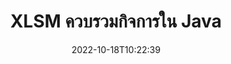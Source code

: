 ---
############################# Static ############################
layout: "auto-gen-merge"
date: 2022-10-18T10:22:39
draft: false
otherformats: one otp ott pdf pps ppsx ppt pptx rtf tex vdx vsdm vsdx vssm vssx vstm

############################# Head ############################
head_title: "รวม XLSM ไฟล์ผ่าน Java & J2SE Documents Merger API"
head_description: "รวมไฟล์ XLSM หลายไฟล์ใน Java โดยใช้ API การรวมเอกสารกับข้อมูล สไตล์ และการจัดรูปแบบทั้งหมดเป็นเอกสารต้นทาง"

############################# Header ############################
title: "XLSM ควบรวมกิจการใน Java"
description: "รวม XLSM กับโค้ด Java สองสามบรรทัด"
bg_image: "https://cms.admin.containerize.com/templates/aspose/App_Themes/V3/images/bg/header1.png"
bg_overlay: false
button:
    enable: true
    icon: "fas fa-arrow-down"
    label: "ดาวน์โหลด ทดลองใช้ฟรี"
    link: "https://downloads.groupdocs.com/merger/java"

############################# SubMenu ############################
submenu:
    enable: true

    left:
        img_alt: "GroupDocs.Merger for Java"
        image: "https://cms.admin.containerize.com/templates/groupdocs/images/product-logos/90x90-noborder/groupdocs-merger-java.png"
        product: "GroupDocs.Merger"
        platform: "Java"

    middle:
        button:

            # button loop
            - link: "https://apireference.groupdocs.com/merger/java"
              text: "การอ้างอิง API"

            # button loop
            - link: "https://github.com/groupdocs-merger"
              text: "ตัวอย่างโค้ด"

            # button loop
            - link: "https://products.groupdocs.app/merger/family"
              text: "การสาธิตสด"

            # button loop
            - link: "https://purchase.groupdocs.com/pricing/merger/java"
              text: "ราคา"

    right:
        link_download: "https://downloads.groupdocs.com/merger"
        link_learn: "https://docs.groupdocs.com/merger/java"
        link_buy: "https://purchase.groupdocs.com"

############################# About ############################
about:
    enable: true
    title: "เกี่ยวกับ GroupDocs.Merger for Java API"
    content: |
        [GroupDocs.Merger for Java](/th/merger/java/) มอบโซลูชันที่สะดวกในการรวม PDF, Microsoft Office (Word, Excel, PowerPoint, OneNote), OpenDocument, HTML, รูปภาพ และ เอกสารอื่นๆ จำนวนมากเป็นไฟล์เดียวภายในแอปพลิเคชัน Java GroupDocs.Merger จะช่วยประหยัดแรงคุณได้มาก เนื่องจากคุณสามารถรวมเอกสาร XLSM เข้าด้วยกันได้ ไม่จำเป็นต้องติดตั้งซอฟต์แวร์ของบริษัทอื่น แอปพลิเคชันเดสก์ท็อป หรือปลั๊กอิน ตอนนี้คุณไม่จำเป็นต้องเสียเวลาและรวมไฟล์ด้วยตนเอง! ภารกิจของ GroupDocs คือการมอบคุณภาพที่ดีที่สุดและทำให้ขั้นตอนการประมวลผลเอกสารง่ายขึ้น
        
        GroupDocs.Merger API เป็นตัวเลือกที่เหมาะสมสำหรับโซลูชันองค์กรที่ต้องการคุณสมบัติการรวมไฟล์ API เหล่านี้ได้รับการสนับสนุนอย่างดีบนระบบปฏิบัติการและแพลตฟอร์มหลักทั้งหมด รวมทั้ง J2SE 7.0 (1.7), J2SE 8.0 (1.8), Java 10

############################# Steps ############################
steps:
    enable: true
    title_left: "รวมไฟล์ XLSM หลายไฟล์ใน Java"
    content_left: |
        [GroupDocs.Merger for Java](/th/merger/java/) ทำให้นักพัฒนา Java สามารถรวมไฟล์ XLSM หลายไฟล์ได้ง่ายโดยใช้ขั้นตอนง่ายๆ ไม่กี่ขั้นตอน
        
        * สร้างอินสแตนซ์ของ **การควบรวมกิจการ** และส่งผ่านเส้นทางเอกสารต้นทางเป็นพารามิเตอร์ตัวสร้าง
        * โทร **เข้าร่วม** ของคลาส **การควบรวมกิจการ** และส่งเส้นทางเอกสารต้นทางที่สอง
        * โทร **บันทึก** ของคลาส **การควบรวมกิจการ** เพื่อบันทึกเอกสารที่ผสาน

    title_right: "ความต้องการของระบบ"
    content_right: |
        GroupDocs.Merger for Java APIs ได้รับการสนับสนุนบนแพลตฟอร์มและระบบปฏิบัติการหลักทั้งหมด ก่อนดำเนินการโค้ดด้านล่าง โปรดตรวจสอบให้แน่ใจว่าคุณได้ติดตั้งข้อกำหนดเบื้องต้นต่อไปนี้ไว้ในระบบของคุณแล้ว

        * ระบบปฏิบัติการ: Microsoft Windows, Linux, MacOS
        * สภาพแวดล้อมการพัฒนา: NetBeans, IntelliJ IDEA, Eclipse
        * กรอบงาน: J2SE 7.0 (1.7), J2SE 8.0 (1.8), Java 10
        * ดาวน์โหลด GroupDocs.Merger for Java เวอร์ชันล่าสุดจาก [Maven](https://repository.groupdocs.com/webapp/#/artifacts/browse/tree/General/repo/com/groupdocs/groupdocs-merger)
         
    code: |
     {{% merger/additional-styles %}}
     {{< merger/code-merger title="วิธีผสาน XLSM ไฟล์โดยใช้โค้ดตัวอย่าง Java">}}

        ```java    
        // รวม XLSM ไฟล์โดยใช้ GroupDocs.Merger สำหรับ Java API
        // ยกตัวอย่างการควบรวมกิจการด้วยการป้อนข้อมูล XLSM เอกสาร
        Merger merger = new Merger("input_1.xlsm");

        // วิธีการโทรเข้าร่วมของอินสแตนซ์คลาส Merger และส่งเส้นทางเอกสารต้นทางที่สอง
        merger.join("input_2.xlsm");
    
        // วิธีการบันทึกการโทรของอินสแตนซ์คลาส Merger เพื่อบันทึกเอกสารที่ผสาน
        merger.save("merged-file.xlsm"); 
        ```
     {{< /merger/code-merger >}}

############################# Demos ############################
demos:
    enable: true
    title: "การสาธิตสด - แอปออนไลน์เพื่อรวมเอกสาร"
    content: |
       รวมไฟล์ XLSM มากกว่าหนึ่งไฟล์ในขณะนี้โดยไปที่เว็บไซต์ [GroupDocs.Merger Live Demos](https://products.groupdocs.app/merger/xlsm)
       การสาธิตสดมีประโยชน์ดังต่อไปนี้
        
############################# About Formats ############################
about_formats:
    enable: true

############################# More Formats ############################
more_formats:
    enable: true
    title: "การรวมรูปแบบเอกสารอื่นๆ"
    content: |
        Java เอกสาร API การควบรวมกิจการสำหรับรูปแบบไฟล์และรูปภาพ รวมรูปแบบเอกสารยอดนิยมบางรูปแบบเข้าด้วยกันตามที่ระบุไว้ด้านล่าง

############################# Back to top ###############################
back_to_top:
    enable: true
---